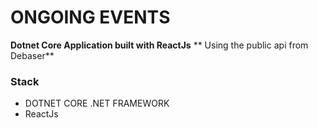﻿# ONGOING EVENTS 
**Dotnet Core Application built with ReactJs**
** Using the public api from Debaser** 

### Stack
* DOTNET CORE .NET FRAMEWORK
* ReactJs